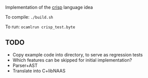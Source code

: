Implementation of the [crisp](https://github.com/NaaS/admin/wiki/crisp) language idea

To compile: `./build.sh`

To run: `ocamlrun crisp_test.byte`

## TODO
* Copy example code into directory, to serve as regression tests
* Which features can be skipped for initial implementation?
* Parser+AST
* Translate into C+libNAAS
